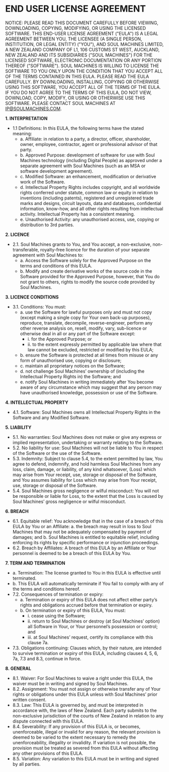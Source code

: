# END USER LICENSE AGREEMENT

NOTICE: PLEASE READ THIS DOCUMENT CAREFULLY BEFORE VIEWING, DOWNLOADING, COPYING, MODIFYING, OR USING THE LICENSED SOFTWARE. THIS END-USER LICENSE AGREEMENT ("EULA") IS A LEGAL AGREEMENT BETWEEN YOU, THE LICENSEE (A SINGLE PERSON, INSTITUTION, OR LEGAL ENTITY) ("YOU"), AND SOUL MACHINES LIMITED, A NEW ZEALAND COMPANY OF L1, 106 CUSTOMS ST WEST, AUCKLAND, NEW ZEALAND AND ITS SUBSIDIARIES ("SOUL MACHINES") FOR THE LICENSED SOFTWARE, ELECTRONIC DOCUMENTATION OR ANY PORTION THEREOF ("SOFTWARE"). SOUL MACHINES IS WILLING TO LICENSE THE SOFTWARE TO YOU ONLY UPON THE CONDITION THAT YOU ACCEPT ALL OF THE TERMS CONTAINED IN THIS EULA. PLEASE READ THE EULA CAREFULLY. BY DOWNLOADING, INSTALLING, COPYING OR OTHERWISE USING THIS SOFTWARE, YOU ACCEPT ALL OF THE TERMS OF THE EULA. IF YOU DO NOT AGREE TO THE TERMS OF THIS EULA, DO NOT VIEW, DOWNLOAD, COPY, MODIFY, OR USING OR OTHERWISE USE THIS SOFTWARE. PLEASE CONTACT SOUL MACHINES AT IP@SOULMACHINES.COM.

**1. INTERPRETATION**

- 1.1 Definitions: In this EULA, the following terms have the stated meaning:
  - a. Affiliate: in relation to a party, a director, officer, shareholder, owner, employee, contractor, agent or professional advisor of that party.
  - b. Approved Purpose: development of software for use with Soul Machines technology (including Digital People) as approved under a separate agreement with Soul Machines (such as an MSA or software development agreement).
  - c. Modified Software: an enhancement, modification or derivative work of the Software.
  - d. Intellectual Property Rights includes copyright, and all worldwide rights conferred under statute, common law or equity in relation to inventions (including patents), registered and unregistered trade marks and designs, circuit layouts, data and databases, confidential information, know-how, and all other rights resulting from intellectual activity. Intellectual Property has a consistent meaning.
  - e. Unauthorised Activity: any unauthorised access, use, copying or distribution to 3rd parties.

**2. LICENCE**

- 2.1. Soul Machines grants to You, and You accept, a non-exclusive, non-transferable, royalty-free licence for the duration of your separate agreement with Soul Machines to:
  - a. Access the Software solely for the Approved Purpose on the terms and conditions of this EULA.
  - b. Modify and create derivative works of the source code in the Software provided for the Approved Purpose, however, that You do not grant to others, rights to modify the source code provided by Soul Machines.

**3. LICENCE CONDITIONS**

- 3.1. Conditions: You must:
  - a. use the Software for lawful purposes only and must not copy (except making a single copy for Your own back-up purposes), reproduce, translate, decompile, reverse-engineer, perform any other reverse analysis on, resell, modify, vary, sub-licence or otherwise deal in all or any part of the Software except:
    - i. for the Approved Purpose; or
    - ii. to the extent expressly permitted by applicable law where that law cannot be excluded, restricted or modified by this EULA;
  - b. ensure the Software is protected at all times from misuse or any form of unauthorised use, copying or disclosure;
  - c. maintain all proprietary notices on the Software;
  - d. not challenge Soul Machines’ ownership of (including the Intellectual Property Rights in) the Software; and
  - e. notify Soul Machines in writing immediately after You become aware of any circumstance which may suggest that any person may have unauthorised knowledge, possession or use of the Software.

**4. INTELLECTUAL PROPERTY**

- 4.1. Software: Soul Machines owns all Intellectual Property Rights in the Software and any Modified Software.

**5. LIABILITY**

- 5.1. No warranties: Soul Machines does not make or give any express or implied representation, undertaking or warranty relating to the Software.
- 5.2. No liability for use: Soul Machines will not be liable to You in respect of the Software or the use of the Software.
- 5.3. Indemnity: Subject to clause 5.4, to the extent permitted by law, You agree to defend, indemnify, and hold harmless Soul Machines from any loss, claim, damage, or liability, of any kind whatsoever, (Loss) which may arise from Your receipt, use, storage or disposal of the Software, and You assumes liability for Loss which may arise from Your receipt, use, storage or disposal of the Software.
- 5.4. Soul Machines gross negligence or wilful misconduct: You will not be responsible or liable for Loss, to the extent that the Loss is caused by Soul Machines’ gross negligence or wilful misconduct.

**6. BREACH**

- 6.1. Equitable relief: You acknowledge that in the case of a breach of this EULA by You or an Affiliate:
  a. the breach may result in loss to Soul Machines that may not be adequately compensated by payment of damages; and
  b. Soul Machines is entitled to equitable relief, including enforcing its rights by specific performance or injunction proceedings.
- 6.2. Breach by Affiliates: A breach of this EULA by an Affiliate or Your personnel is deemed to be a breach of this EULA by You.

**7. TERM AND TERMINATION**

- a. Termination: The license granted to You in this EULA is effective until terminated.
- b. This EULA will automatically terminate if You fail to comply with any of the terms and conditions hereof.
- 7.2. Consequences of termination or expiry:
  - a. Termination or expiry of this EULA does not affect either party’s rights and obligations accrued before that termination or expiry.
  - b. On termination or expiry of this EULA, You must:
    - i. cease using the Software;
    - ii. return to Soul Machines or destroy (at Soul Machines’ option) all Software in Your, or Your personnel’s possession or control; and
    - iii. at Soul Machines’ request, certify its compliance with this clause 7a.
- 7.3. Obligations continuing: Clauses which, by their nature, are intended to survive termination or expiry of this EULA, including clauses 4, 5, 6, 7a, 7.3 and 8.3, continue in force.

**8. GENERAL**

- 8.1. Waiver: For Soul Machines to waive a right under this EULA, the waiver must be in writing and signed by Soul Machines.
- 8.2. Assignment: You must not assign or otherwise transfer any of Your rights or obligations under this EULA unless with Soul Machines’ prior written consent.
- 8.3. Law: This EULA is governed by, and must be interpreted in accordance with, the laws of New Zealand. Each party submits to the non-exclusive jurisdiction of the courts of New Zealand in relation to any dispute connected with this EULA.
- 8.4. Severability: If any provision of this EULA is, or becomes, unenforceable, illegal or invalid for any reason, the relevant provision is deemed to be varied to the extent necessary to remedy the unenforceability, illegality or invalidity. If variation is not possible, the provision must be treated as severed from this EULA without affecting any other provisions of this EULA.
- 8.5. Variation: Any variation to this EULA must be in writing and signed by all parties.
